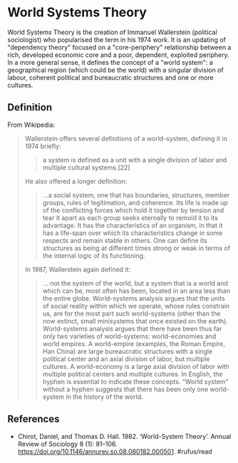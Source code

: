 # World Systems Theory

World Systems Theory is the creation of Immanuel Wallerstein (political sociologist) who popularised the term in his 1974 work. It is an updating of "dependency theory" focused on a "core-periphery" relationship between a rich, developed economic core and a poor, dependent, exploited periphery. In a more general sense, it defines the concept of a "world system": a geographical region (which could be the world) with a singular division of labour, coherent political and bureaucratic structures and one or more cultures.

## Definition

From Wikipedia:

> Wallerstein offers several definitions of a world-system, defining it in 1974 briefly:
> 
>> a system is defined as a unit with a single division of labor and multiple cultural systems.[22]
> 
> He also offered a longer definition:
> 
>> ...a social system, one that has boundaries, structures, member groups, rules of legitimation, and coherence. Its life is made up of the conflicting forces which hold it together by tension and tear it apart as each group seeks eternally to remold it to its advantage. It has the characteristics of an organism, in that it has a life-span over which its characteristics change in some respects and remain stable in others. One can define its structures as being at different times strong or weak in terms of the internal logic of its functioning.
> 
> In 1987, Wallerstein again defined it:
> 
>> ... not the system of the world, but a system that is a world and which can be, most often has been, located in an area less than the entire globe. World-systems analysis argues that the units of social reality within which we operate, whose rules constrain us, are for the most part such world-systems (other than the now extinct, small minisystems that once existed on the earth). World-systems analysis argues that there have been thus far only two varieties of world-systems: world-economies and world empires. A world-empire (examples, the Roman Empire, Han China) are large bureaucratic structures with a single political center and an axial division of labor, but multiple cultures. A world-economy is a large axial division of labor with multiple political centers and multiple cultures. In English, the hyphen is essential to indicate these concepts. "World system" without a hyphen suggests that there has been only one world-system in the history of the world.

## References

* Chirot, Daniel, and Thomas D. Hall. 1982. ‘World-System Theory’. Annual Review of Sociology 8 (1): 81–106. https://doi.org/10.1146/annurev.so.08.080182.000501. #rufus/read
